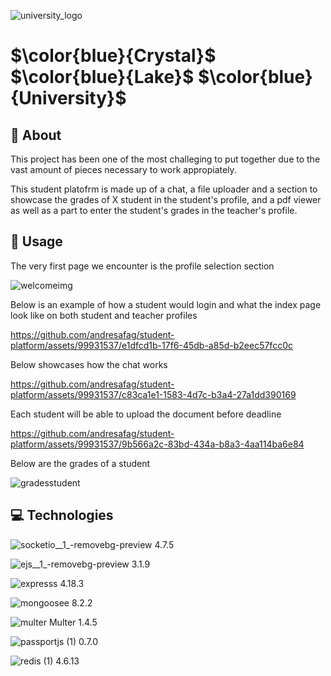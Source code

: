 ![university_logo](https://github.com/andresafag/student-platform/assets/99931537/611f20ff-9f4a-4cbc-9367-c541ec01c9d3)  

# $\color{blue}{Crystal}$ $\color{blue}{Lake}$ $\color{blue}{University}$

## :trident: About

This project has been one of the most challeging to put together due to the vast amount of pieces necessary to work appropiately. 

This student platofrm is made up of a chat, a file uploader and a section to showcase the grades of X student in the student's profile, and a pdf viewer as well as a part to enter the student's grades in the teacher's profile. 

## :green_book: Usage

The very first page we encounter is the profile selection section

![welcomeimg](https://github.com/andresafag/student-platform/assets/99931537/d642bc0c-997b-4a52-8382-c71e21a0d88c)

Below is an example of how a student would login and what the index page look like on both student and teacher profiles

https://github.com/andresafag/student-platform/assets/99931537/e1dfcd1b-17f6-45db-a85d-b2eec57fcc0c

Below showcases how the chat works

https://github.com/andresafag/student-platform/assets/99931537/c83ca1e1-1583-4d7c-b3a4-27a1dd390169

Each student will be able to upload the document before deadline

https://github.com/andresafag/student-platform/assets/99931537/9b566a2c-83bd-434a-b8a3-4aa114ba6e84

Below are the grades of a student

![gradesstudent](https://github.com/andresafag/student-platform/assets/99931537/18143baa-bd96-480e-bd06-729686ec3ad8)


## :computer: Technologies 

![socketio__1_-removebg-preview](https://github.com/andresafag/student-platform/assets/99931537/3cb9e85e-cdf4-4944-aa6b-18fd51ca8e55) 4.7.5

![ejs__1_-removebg-preview](https://github.com/andresafag/student-platform/assets/99931537/2900f740-30d9-43b1-9741-c3f8e1ea3c65)  3.1.9

![expresss](https://github.com/andresafag/student-platform/assets/99931537/5762a280-0260-40f1-8d99-a62cd1915eb6)   4.18.3


![mongoosee](https://github.com/andresafag/student-platform/assets/99931537/7a59ab70-070d-42ea-a69e-eb2c52ee2da2) 8.2.2

![multer](https://github.com/andresafag/student-platform/assets/99931537/d36d6c34-dbfe-4e30-bc5d-83709c0267f6) Multer 1.4.5 

![passportjs (1)](https://github.com/andresafag/student-platform/assets/99931537/8e1c2672-4daf-43c5-a452-ac4f546a8d7e)  0.7.0

![redis (1)](https://github.com/andresafag/student-platform/assets/99931537/9b9ea8d4-90fd-478f-b0fd-b00a1573c964) 4.6.13



















